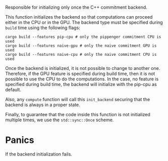 Responsible for initializing only once the C++ commitment backend.

This function initializes the backend so that computations
can proceed either in the CPU or in the GPU. The backend
type must be specified during `build` time using the following flags:

```text
cargo build --features pip-cpu # only the pippenger commitment CPU is used
cargo build --features naive-gpu # only the naive commitment GPU is used
cargo build --features naive-cpu # only the naive commitment CPU is used
```

Once the backend is initialized, it is not possible to change to
another one. Therefore, if the GPU feature is specified during build time,
then it is not possible to use the CPU to do the computations. 
In the case, no feature is specified during build time, 
the backend will initialize with the pip-cpu as default.

Also, any `compute` function will call this `init_backend`
securing that the backend is always in a proper state.
 
Finally, to guarantee that the code inside this function is not
initialized multiple times, we use the `std::sync::Once` scheme.

# Panics

If the backend initialization fails.
